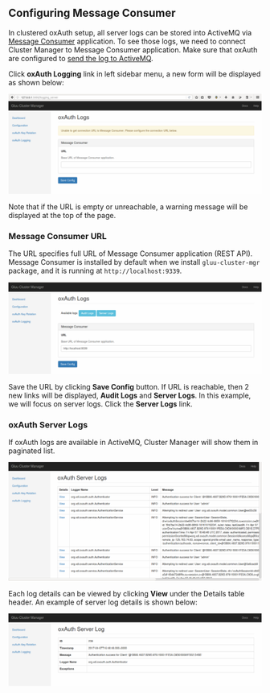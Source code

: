 ## Configuring Message Consumer

In clustered oxAuth setup, all server logs can be stored into ActiveMQ via [Message Consumer](https://github.com/GluuFederation/message-consumer) application.
To see those logs, we need to connect Cluster Manager to Message Consumer application.
Make sure that oxAuth are configured to [send the log to ActiveMQ](https://github.com/GluuFederation/message-consumer#configure-oxauth-server-logging).

Click __oxAuth Logging__ link in left sidebar menu, a new form will be displayed as shown below:

![Message Consumer empty URL](../img/oxauth-log/oxauth-log-config.png)

Note that if the URL is empty or unreachable, a warning message will be displayed at the top of the page.

### Message Consumer URL

The URL specifies full URL of Message Consumer application (REST API).
Message Consumer is installed by default when we install `gluu-cluster-mgr` package, and it is running at `http://localhost:9339`.

![Message Consumer URL](../img/oxauth-log/oxauth-log-msgcon-url.png)

Save the URL by clicking __Save Config__ button.
If URL is reachable, then 2 new links will be displayed, __Audit Logs__ and __Server Logs__.
In this example, we will focus on server logs. Click the __Server Logs__ link.

### oxAuth Server Logs

If oxAuth logs are available in ActiveMQ, Cluster Manager will show them in paginated list.

![oxAuth server logs list](../img/oxauth-log/oxauth-log-server-log-list.png)

Each log details can be viewed by clicking __View__ under the Details table header.
An example of server log details is shown below:

![oxAuth server log details](../img/oxauth-log/oxauth-log-server-log-item.png)

